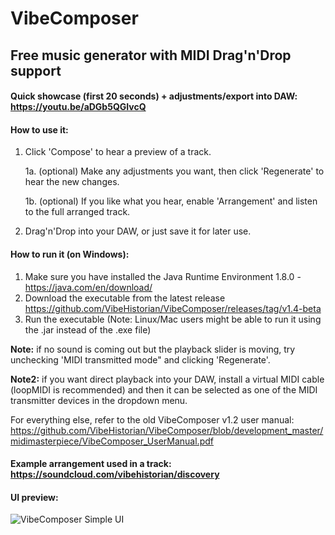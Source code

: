 # VibeComposer
## Free music generator with MIDI Drag'n'Drop support

#### Quick showcase (first 20 seconds) + adjustments/export into DAW: https://youtu.be/aDGb5QGIvcQ

#### How to use it:
1. Click 'Compose' to hear a preview of a track.

    1a. (optional) Make any adjustments you want, then click 'Regenerate' to hear the new changes.

    1b. (optional) If you like what you hear, enable 'Arrangement' and listen to the full arranged track.

2. Drag'n'Drop into your DAW, or just save it for later use.

#### How to run it (on Windows):
1. Make sure you have installed the Java Runtime Environment 1.8.0 - https://java.com/en/download/
2. Download the executable from the latest release https://github.com/VibeHistorian/VibeComposer/releases/tag/v1.4-beta
3. Run the executable
(Note: Linux/Mac users might be able to run it using the .jar instead of the .exe file)


**Note:** if no sound is coming out but the playback slider is moving, try unchecking 'MIDI transmitted mode" and clicking 'Regenerate'.

**Note2:** if you want direct playback into your DAW, install a virtual MIDI cable (loopMIDI is recommended) 
    and then it can be selected as one of the MIDI transmitter devices in the dropdown menu.
    
    
For everything else, refer to the old VibeComposer v1.2 user manual: https://github.com/VibeHistorian/VibeComposer/blob/development_master/midimasterpiece/VibeComposer_UserManual.pdf


#### Example arrangement used in a track: https://soundcloud.com/vibehistorian/discovery

#### UI preview:

![VibeComposer Simple UI](https://i.imgur.com/5PXLYvn.png)

